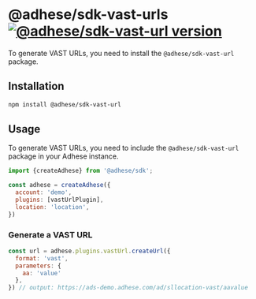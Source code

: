 # @adhese/sdk-vast-urls [![@adhese/sdk-vast-url version](https://img.shields.io/npm/v/%40adhese%2Fsdk-vast-url?label=%40adhese%2Fsdk-vast-url)](https://www.npmjs.com/package/@adhese/sdk-vast-url)

To generate VAST URLs, you need to install the `@adhese/sdk-vast-url` package.

## Installation
```bash
npm install @adhese/sdk-vast-url
```

## Usage
To generate VAST URLs, you need to include the `@adhese/sdk-vast-url` package in your Adhese instance.

```js
import {createAdhese} from '@adhese/sdk';

const adhese = createAdhese({
  account: 'demo',
  plugins: [vastUrlPlugin],
  location: 'location',
})
```

### Generate a VAST URL

```js
const url = adhese.plugins.vastUrl.createUrl({
  format: 'vast',
  parameters: {
    aa: 'value'
  },
}) // output: https://ads-demo.adhese.com/ad/sllocation-vast/aavalue
```
